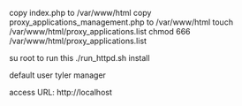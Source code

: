 copy index.php                         to /var/www/html
copy proxy_applications_management.php to /var/www/html
touch     /var/www/html/proxy_applications.list
chmod 666 /var/www/html/proxy_applications.list

su root to run this
./run_httpd.sh install

default user
tyler
manager

access URL: http://localhost